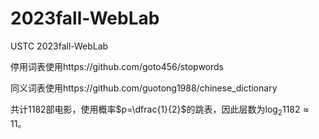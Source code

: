 # 2023fall-WebLab
USTC 2023fall-WebLab

停用词表使用https://github.com/goto456/stopwords

同义词表使用https://github.com/guotong1988/chinese_dictionary

共计1182部电影，使用概率$p=\dfrac{1}{2}$的跳表，因此层数为$\log_{2} 1182\approx 11$。